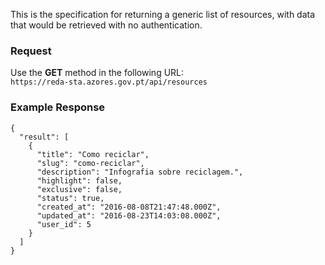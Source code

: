 This is the specification for returning a generic list of resources, with data that would be retrieved with no authentication.

### Request

Use the **GET** method in the following URL:  
`https://reda-sta.azores.gov.pt/api/resources`

### Example Response

```
{
  "result": [
    {
      "title": "Como reciclar",
      "slug": "como-reciclar",
      "description": "Infografia sobre reciclagem.",
      "highlight": false,
      "exclusive": false,
      "status": true,
      "created_at": "2016-08-08T21:47:48.000Z",
      "updated_at": "2016-08-23T14:03:08.000Z",
      "user_id": 5
    }
  ]
}
```